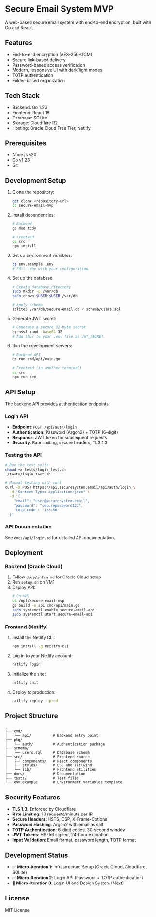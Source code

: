 # Secure Email System MVP

A web-based secure email system with end-to-end encryption, built with Go and React.

## Features

- End-to-end encryption (AES-256-GCM)
- Secure link-based delivery
- Password-based access verification
- Modern, responsive UI with dark/light modes
- TOTP authentication
- Folder-based organization

## Tech Stack

- Backend: Go 1.23
- Frontend: React 18
- Database: SQLite
- Storage: Cloudflare R2
- Hosting: Oracle Cloud Free Tier, Netlify

## Prerequisites

- Node.js v20
- Go v1.23
- Git

## Development Setup

1. Clone the repository:
   ```bash
   git clone <repository-url>
   cd secure-email-mvp
   ```

2. Install dependencies:
   ```bash
   # Backend
   go mod tidy

   # Frontend
   cd src
   npm install
   ```

3. Set up environment variables:
   ```bash
   cp env.example .env
   # Edit .env with your configuration
   ```

4. Set up the database:
   ```bash
   # Create database directory
   sudo mkdir -p /var/db
   sudo chown $USER:$USER /var/db
   
   # Apply schema
   sqlite3 /var/db/secure-email.db < schema/users.sql
   ```

5. Generate JWT secret:
   ```bash
   # Generate a secure 32-byte secret
   openssl rand -base64 32
   # Add this to your .env file as JWT_SECRET
   ```

6. Run the development servers:
   ```bash
   # Backend API
   go run cmd/api/main.go

   # Frontend (in another terminal)
   cd src
   npm run dev
   ```

## API Setup

The backend API provides authentication endpoints:

### Login API
- **Endpoint**: `POST /api/auth/login`
- **Authentication**: Password (Argon2) + TOTP (6-digit)
- **Response**: JWT token for subsequent requests
- **Security**: Rate limiting, secure headers, TLS 1.3

### Testing the API
```bash
# Run the test suite
chmod +x tests/login_test.sh
./tests/login_test.sh

# Manual testing with curl
curl -X POST https://api.securesystem.email/api/auth/login \
  -H "Content-Type: application/json" \
  -d '{
    "email": "user@securesystem.email",
    "password": "securepassword123",
    "totp_code": "123456"
  }'
```

### API Documentation
See `docs/api/login.md` for detailed API documentation.

## Deployment

### Backend (Oracle Cloud)
1. Follow `docs/infra.md` for Oracle Cloud setup
2. Run `setup.sh` on VM1
3. Deploy API:
   ```bash
   # On VM1
   cd /opt/secure-email-mvp
   go build -o api cmd/api/main.go
   sudo systemctl enable secure-email-api
   sudo systemctl start secure-email-api
   ```

### Frontend (Netlify)
1. Install the Netlify CLI:
   ```bash
   npm install -g netlify-cli
   ```

2. Log in to your Netlify account:
   ```bash
   netlify login
   ```

3. Initialize the site:
   ```bash
   netlify init
   ```

4. Deploy to production:
   ```bash
   netlify deploy --prod
   ```

## Project Structure

```
.
├── cmd/
│   └── api/          # Backend entry point
├── pkg/
│   └── auth/         # Authentication package
├── schema/
│   └── users.sql     # Database schema
├── src/              # Frontend source
│   ├── components/   # React components
│   ├── styles/       # CSS and Tailwind
│   └── lib/          # Frontend utilities
├── docs/             # Documentation
├── tests/            # Test files
└── env.example       # Environment variables template
```

## Security Features

- **TLS 1.3**: Enforced by Cloudflare
- **Rate Limiting**: 10 requests/minute per IP
- **Secure Headers**: HSTS, CSP, X-Frame-Options
- **Password Hashing**: Argon2 with email as salt
- **TOTP Authentication**: 6-digit codes, 30-second window
- **JWT Tokens**: HS256 signed, 24-hour expiration
- **Input Validation**: Email format, password length, TOTP format

## Development Status

- ✅ **Micro-Iteration 1**: Infrastructure Setup (Oracle Cloud, Cloudflare, SQLite)
- ✅ **Micro-Iteration 2**: Login API (Password + TOTP authentication)
- 🔄 **Micro-Iteration 3**: Login UI and Design System (Next)

## License

MIT License 